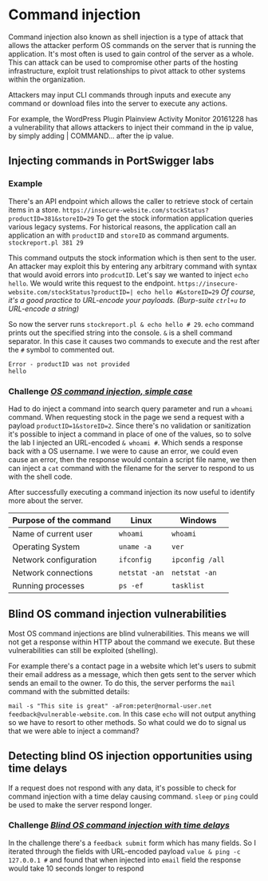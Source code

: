 # Command injection

Command injection also known as shell injection is a type of attack that allows the attacker perform OS commands on the server that is running the application. It's most often is used to gain control of the server as a whole. This can attack can be used to compromise other parts of the hosting infrastructure, exploit trust relationships to pivot attack to other systems within the organization.

Attackers may input CLI commands through inputs and execute any command or download files into the server to execute any actions.

For example, the WordPress Plugin Plainview Activity Monitor 20161228 has a vulnerability that allows attackers to inject their command in the ip value, by simply adding | COMMAND... after the ip value.

## Injecting commands in PortSwigger labs

### Example
There's an API endpoint which allows the caller to retrieve stock of certain items in a store. 
`https://insecure-website.com/stockStatus?productID=381&storeID=29`
To get the stock information application queries various legacy systems. For historical reasons, the application call an application an with `productID` and `storeID` as command arguments.
`stockreport.pl 381 29`

This command outputs the stock information which is then sent to the user. An attacker may exploit this by entering any arbitrary command with syntax that would avoid errors into `prodcutID`. Let's say we wanted to inject `echo hello`. We would write this request to the endpoint.
`https://insecure-website.com/stockStatus?productID=| echo hello #&storeID=29`
*Of course, it's a good practice to URL-encode your payloads. (Burp-suite `ctrl+u` to URL-encode a string)*

So now the server runs `stockreport.pl & echo hello # 29`. `echo` command prints out the specified string into the console. `&` is a shell command separator. In this case it causes two commands to execute and the rest after the `#` symbol to commented out.

```shell
Error - productID was not provided
hello
```

### Challenge *[OS command injection, simple case](https://portswigger.net/web-security/os-command-injection/lab-simple)*

Had to do inject a command into search query parameter and run a `whoami` command. When requesting stock in the page we send a request with a payload `productID=1&storeID=2`. Since there's no validation or sanitization it's possible to inject a command in place of one of the values, so to solve the lab I injected an URL-encoded `& whoami #`. Which sends a response back with a OS username. I we were to cause an error, we could even cause an error, then the response would contain a script file name, we then can inject a `cat` command with the filename for the server to respond to us with the shell code.

After successfully executing a command injection its now useful to identify more about the server.

| Purpose of the command | Linux | Windows |
| - | - | - |
| Name of current user | `whoami` | `whoami` |
| Operating System | `uname -a` | `ver` |
| Network configuration | `ifconfig` | `ipconfig /all` |
| Network connections | `netstat -an` | `netstat -an` |
| Running processes | `ps -ef` | `tasklist` |

## Blind OS command injection vulnerabilities

Most OS command injections are blind vulnerabilities. This means we will not get a response within HTTP about the command we execute. But these vulnerabilities can still be exploited (shelling). 

For example there's a contact page in a website which let's users to submit their email address as a message, which then gets sent to the server which sends an email to the owner. To do this, the server performs the `mail` command with the submitted details:

`mail -s "This site is great" -aFrom:peter@normal-user.net feedback@vulnerable-website.com`. In this case `echo` will not output anything so we have to resort to other methods. So what could we do to signal us that we were able to inject a command?

## Detecting blind OS injection opportunities using time delays

If a request does not respond with any data, it's possible to check for command injection with a time delay causing command. `sleep` or `ping` could be used to make the server respond longer.

### Challenge *[Blind OS command injection with time delays](https://portswigger.net/web-security/os-command-injection/lab-blind-time-delays)*

In the challenge there's a `feedback submit` form which has many fields. So I iterated through the fields with URL-encoded payload `value & ping -c 127.0.0.1 #` and found that when injected into `email` field the response would take 10 seconds longer to respond
